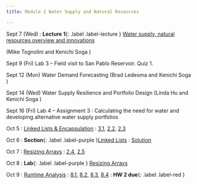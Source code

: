 ```yaml
---
title: Module 2 Water Supply and Natural Resources

---
```



Sept 7 (Wed) 
: **Lecture 1**{: .label .label-lecture } [Water supply, natural resources overview and innovations ](lecture/lec01)

 (Mike Tognolini and Kenichi Soga )

Sept 9 (Fri) 
Lab 3 – Field visit to San Pablo Reservoir. Quiz 1.

Sept 12 (Mon) 
Water Demand Forecasting (Brad Ledesma and Kenichi Soga )

Sept 14 (Wed) 
Water Supply Resilience and Portfolio Design (Linda Hu and Kenichi Soga )

Sept 16 (Fri) 
Lab 4 – Assignment 3 : Calculating the need for water and developing alternative water supply portfolios



Oct 5
: [Linked Lists & Encapsulation](#)
  : [3.1](#), [2.2](#), [2.3](#)

Oct 6
: **Section**{: .label .label-purple }[Linked Lists](#)
  : [Solution](#)

Oct 7
: [Resizing Arrays](#)
  : [2.4](#), [2.5](#)

Oct 8
: **Lab**{: .label .label-purple } [Resizing Arrays](#)

Oct 9
: [Runtime Analysis](#)
  : [8.1](#), [8.2](#), [8.3](#), [8.4](#)
: **HW 2 due**{: .label .label-red }

